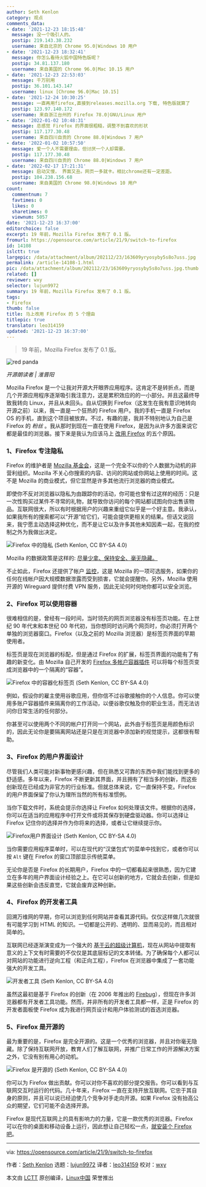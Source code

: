 ```yaml
---
author: Seth Kenlon
category: 观点
comments_data:
- date: '2021-12-23 18:15:48'
  message: 没一个吸引人的。
  postip: 219.143.38.232
  username: 来自北京的 Chrome 95.0|Windows 10 用户
- date: '2021-12-23 18:32:41'
  message: 你怎么看待火狐中国特色版呢？
  postip: 34.81.137.180
  username: 来自美国的 Chrome 96.0|Mac 10.15 用户
- date: '2021-12-23 22:53:03'
  message: 千万别用
  postip: 36.101.143.147
  username: linux [Chrome 96.0|Mac 10.15]
- date: '2021-12-24 10:30:25'
  message: 一直再用firefox,直接到releases.mozilla.org 下载, 特色版就算了
  postip: 123.97.140.172
  username: 来自浙江台州的 Firefox 78.0|GNU/Linux 用户
- date: '2022-01-02 10:48:31'
  message: 总感觉 Firefox 的界面很粗糙，调整不到喜欢的形状
  postip: 117.177.30.48
  username: 来自四川自贡的 Chrome 88.0|Windows 7 用户
- date: '2022-01-02 10:57:50'
  message: 爱一个人不需要理由，但讨厌一个人却需要。
  postip: 117.177.30.48
  username: 来自四川自贡的 Chrome 88.0|Windows 7 用户
- date: '2022-02-17 17:21:31'
  message: 启动又慢， 界面又丑。网页一多就卡。相比chrome还有一定差距。
  postip: 104.238.156.68
  username: 来自美国的 Chrome 98.0|Windows 10 用户
count:
  commentnum: 7
  favtimes: 0
  likes: 0
  sharetimes: 0
  viewnum: 5057
date: '2021-12-23 16:37:00'
editorchoice: false
excerpt: 19 年前，Mozilla Firefox 发布了 0.1 版。
fromurl: https://opensource.com/article/21/9/switch-to-firefox
id: 14108
islctt: true
largepic: /data/attachment/album/202112/23/163609yryosyby5s8o7uss.jpg
permalink: /article-14108-1.html
pic: /data/attachment/album/202112/23/163609yryosyby5s8o7uss.jpg.thumb.jpg
related: []
reviewer: wxy
selector: lujun9972
summary: 19 年前，Mozilla Firefox 发布了 0.1 版。
tags:
- Firefox
thumb: false
title: 马上改用 Firefox 的 5 个理由
titlepic: true
translator: leo314159
updated: '2021-12-23 16:37:00'
---
```



> 
> 19 年前，Mozilla Firefox 发布了 0.1 版。
> 
> 
> 


![](/data/attachment/album/202112/23/163609yryosyby5s8o7uss.jpg "red panda")



*开源朗读者 | 淮晋阳*


Mozilla Firefox 是一个让我对开源大开眼界应用程序。这肯定不是转折点，而是几个开源应用程序逐渐吸引我注意力，这是累积效应的的一小部分。并且这最终导致我转向 Linux，并且从未回头。自从切换到 Firefox（这发生在我有意识地转向开源之前）以来，我一直是一个狂热的 Firefox 用户。我的手机一直是 Firefox OS 的手机，直到这个项目被放弃。不过，有趣的是，我并不特别地认为自己是 Firefox 的 *粉丝* 。我从那时到现在一直在使用 Firefox，是因为从许多方面来说它都是最佳的浏览器。接下来是我认为应该马上 [改用 Firefox](http://getfirefox.org) 的五个原因。


### 1、Firefox 专注隐私


Firefox 的维护者是 [Mozilla 基金会](https://foundation.mozilla.org/en/)，这是一个完全不以你的个人数据为动机的非营利组织。Mozilla 不关心你搜索的内容、访问的网站或你网站上使用的时间。这不是 Mozilla 的商业模式，但它显然是许多其他流行浏览器的商业模式。


即使你不反对浏览器以隐私为由跟踪你的活动，你可能也曾有过这样的经历：只是一次性购买过某件不寻常的礼物，就导致你访问的每个网站都试图向你出售该物品。互联网很大，所以有时根据用户的兴趣来重组它似乎是一个好主意。我承认，如果我所有的搜索都可以“开源”给它们，可能会提供更相关的结果。但话又说回来，我宁愿主动选择这种优化，而不是让它以及许多其他未知因素一起，在我的控制之外为我做出决定。


![Firefox 中的隐私 (Seth Kenlon, CC BY-SA 4.0) ](/data/attachment/album/202112/23/163706ircavccs9gvz5zys.jpg)


Mozilla 的数据政策是这样的: [尽量少拿、保持安全、毫无隐藏。](https://blog.mozilla.org/en/products/firefox/firefox-data-privacy-promise/)


不止如此，Firefox 还提供了帐户 [监控](https://monitor.firefox.com)，这是 Mozilla 的一项可选服务，如果你的任何在线帐户因大规模数据泄露而受到损害，它就会提醒你。另外，Mozilla 使用开源的 Wireguard 提供付费 VPN 服务，因此无论何时何地你都可以安全浏览。


### 2、Firefox 可以使用容器


很难相信的是，曾经有一段时间，当时领先的网页浏览器没有标签页功能。在上世纪 90 年代末和本世纪 00 年代初，当你想同时访问两个网页时，你必须打开两个单独的浏览器窗口。Firefox（以及之前的 Mozilla 浏览器）是标签页界面的早期使用者。


标签页是现在浏览器的标配，但是通过 Firefox 的扩展，标签页界面的功能有了有趣的新变化。由 Mozilla 自己开发的 [Firefox 多帐户容器插件](https://github.com/mozilla/multi-account-containers#readme) 可以将每个标签页变成浏览器中的一个隔离的“容器”。


![Firefox 中的容器化标签页 (Seth Kenlon, CC BY-SA 4.0)](/data/attachment/album/202112/23/163707i7glg1d6p4a1j61b.jpg)


例如，假设你的雇主使用谷歌应用，但你信不过谷歌接触你的个人信息。你可以使用多账户容器插件来隔离你的工作活动，以便谷歌仅触及你的职业生活，而无法访问你日常生活的任何部分。


你甚至可以使用两个不同的帐户打开同一个网站，此外由于标签页是用颜色标识的，因此无论你是要隔离网站还是只是在浏览器中添加新的视觉提示，这都很有帮助。


### 3、Firefox 的用户界面设计


尽管我们人类可能对新事物更感兴趣，但在熟悉又可靠的东西中我们能找到更多的舒适感。多年以来，Firefox 不断更新其界面，并且拥有了相当多的创新，而这些创新现在已经成为非官方的行业标准。但就总体来说，它一直保持不变。Firefox 的用户界面保留了你认为理所当然的所有标准惯例。


当你下载文件时，系统会提示你选择让 Firefox 如何处理该文件。根据你的选择，你可以在适当的应用程序中打开文件或将其保存到硬盘驱动器。你可以选择让 Firefox 记住你的选择并作为你将来的选择，或者让它继续提示你。


![Firefox用户界面设计 (Seth Kenlon, CC BY-SA 4.0)](/data/attachment/album/202112/23/163707e66tt2mpae1l866q.png)


当你需要应用程序菜单时，可以在现代的“汉堡包式”的菜单中找到它，或者你可以按 `Alt` 键在 Firefox 的窗口顶部显示传统菜单。


无论你是否是 Firefox 的长期用户，Firefox 中的一切都看起来很熟悉，因为它建立在多年的用户界面设计经验之上。在它可以创新的地方，它就会去创新，但是如果这些创新会违反直觉，它就会废弃这种创新。


### 4、Firefox 的开发者工具


回溯万维网的早期，你可以浏览到任何网站并查看其源代码。仅仅这样做几次就很有可能学习到 HTML 的知识。一切都是公开的、透明的、显而易见的，而且相对简单的。


互联网已经逐渐演变成为一个强大的 [基于云的超级计算机](https://www.redhat.com/en/products/open-hybrid-cloud)，现在从网站中提取有意义的上下文有时需要的不仅仅是其底层标记的文本转储。为了确保每个人都可以对网站的功能进行逆向工程（和正向工程），Firefox 在浏览器中集成了一套功能强大的开发工具。


![开发者工具 (Seth Kenlon, CC BY-SA 4.0) ](/data/attachment/album/202112/23/163708dssb4dmwzpbj4zmq.jpg)


虽然这最初是基于 Firefox 的创新（在 2006 年推出的 [Firebug](https://getfirebug.com/)），但现在许多浏览器都有开发者工具功能。然而，并非所有的开发者工具都一样，正是 Firefox 的开发者面板使 Firefox 成为我进行网页设计和用户体验测试的首选浏览器。


### 5、Firefox 是开源的


最为重要的是，Firefox 是完全开源的。这是一个优秀的浏览器，并且对你毫无隐藏。除了保持互联网开放，教育人们了解互联网，并推广日常工作的开源解决方案之外，它没有别有用心的动机。


![Firefox 是开源的 (Seth Kenlon, CC BY-SA 4.0)](/data/attachment/album/202112/23/163709hrw0ffvf0aaiwggc.jpg)


你可以为 Firefox 做出贡献。你可以对你不喜欢的部分提交报告。你可以看到与互联网交互时运行的代码。几十年来，Firefox 一直在支持开放互联网。它忠于其自身的原则，并且可以说已经迫使几个竞争对手走向开源。如果 Firefox 没有抬高公众的期望，它们可能不会选择开源。


Firefox 是现代互联网上的具有影响力的力量，它是一款优秀的浏览器。Firefox 可以在你的桌面和移动设备上运行，因此想让自己轻松一点，[就安装个 Firefox 吧](http://getfirefox.com)。




---


via: <https://opensource.com/article/21/9/switch-to-firefox>


作者：[Seth Kenlon](https://opensource.com/users/seth) 选题：[lujun9972](https://github.com/lujun9972) 译者：[leo314159](https://github.com/leo314159) 校对：[wxy](https://github.com/wxy)


本文由 [LCTT](https://github.com/LCTT/TranslateProject) 原创编译，[Linux中国](https://linux.cn/) 荣誉推出